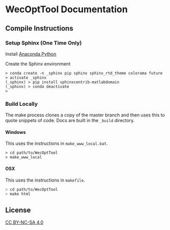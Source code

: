 # WecOptTool Documentation

## Compile Instructions

### Setup Sphinx (One Time Only)

Install [Anaconda Python](https://www.anaconda.com/distribution/)

Create the Sphinx environment

```
> conda create -n _sphinx pip sphinx sphinx_rtd_theme colorama future
> activate _sphinx
(_sphinx) > pip install sphinxcontrib-matlabdomain
(_sphinx) > conda deactivate
>
```

### Build Locally
The make process clones a copy of the master branch and then uses this to quote snippets of code.
Docs are built in the `_build` directory.

#### Windows
This uses the instructions in `make_www_local.bat`.

```
> cd path/to/WecOptTool
> make_www_local
```

#### OSX
This uses the instructions in `makefile`.

```bash
> cd path/to/WecOptTool
> make html
```

## License

[CC BY-NC-SA 4.0](https://creativecommons.org/licenses/by-nc-sa/4.0/)
